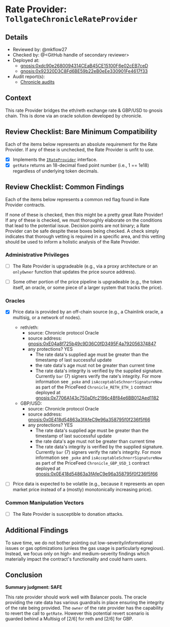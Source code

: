 # Rate Provider: `TollgateChronicleRateProvider`

## Details
- Reviewed by: @mkflow27
- Checked by: @\<GitHub handle of secondary reviewer\>
- Deployed at:
    - [gnosis:0xdc90e2680094314CEaB45CE15100F6e02cEB7ceD](https://gnosisscan.io/address/0xdc90e2680094314ceab45ce15100f6e02ceb7ced#code)
    - [gnosis:0x92320D3C8Fd6BE59b22eB0eEe330901Fe4617f33](https://gnosisscan.io/address/0x92320D3C8Fd6BE59b22eB0eEe330901Fe4617f33#code)
- Audit report(s):
    - [Chronicle audits](https://github.com/chronicleprotocol/scribe/tree/main/audits)

## Context
This rate Provider bridges the eth/reth exchange rate & GBP/USD to gnosis chain. This is done via an oracle solution developed by chronicle. 

## Review Checklist: Bare Minimum Compatibility
Each of the items below represents an absolute requirement for the Rate Provider. If any of these is unchecked, the Rate Provider is unfit to use.

- [x] Implements the [`IRateProvider`](https://github.com/balancer/balancer-v2-monorepo/blob/bc3b3fee6e13e01d2efe610ed8118fdb74dfc1f2/pkg/interfaces/contracts/pool-utils/IRateProvider.sol) interface.
- [x] `getRate` returns an 18-decimal fixed point number (i.e., 1 == 1e18) regardless of underlying token decimals.

## Review Checklist: Common Findings
Each of the items below represents a common red flag found in Rate Provider contracts.

If none of these is checked, then this might be a pretty great Rate Provider! If any of these is checked, we must thoroughly elaborate on the conditions that lead to the potential issue. Decision points are not binary; a Rate Provider can be safe despite these boxes being checked. A check simply indicates that thorough vetting is required in a specific area, and this vetting should be used to inform a holistic analysis of the Rate Provider.

### Administrative Privileges
- [ ] The Rate Provider is upgradeable (e.g., via a proxy architecture or an `onlyOwner` function that updates the price source address).

- [ ] Some other portion of the price pipeline is upgradeable (e.g., the token itself, an oracle, or some piece of a larger system that tracks the price).

### Oracles
- [x] Price data is provided by an off-chain source (e.g., a Chainlink oracle, a multisig, or a network of nodes).
    - reth/eth:
        - source: Chronicle protocol Oracle
        - source address: [gnosis:0xE04a8f725b49c9D36C0fD3495F4a792056374847](https://gnosisscan.io/address/0xe04a8f725b49c9d36c0fd3495f4a792056374847)
        - any protections? YES
            - The rate data's supplied age must be greater than the timestamp of last successful update
            - the rate data's age must not be greater than current time
            - The rate data's integrity is verified by the supplied signature. Currently `bar` (7) signers verify the rate's integrity. For more information see `_poke` and `isAcceptableSchnorrSignatureNow` as part of the PriceFeed `Chronicle_RETH_ETH_1` contract deployed at [gnosis:0x7706A143c750aDfc2196c4Bf84e6BB012Aed1182](https://gnosisscan.io/address/0x7706a143c750adfc2196c4bf84e6bb012aed1182#code)
    - GBP/USD:
        - source: Chronicle protocol Oracle
        - source address: [gnosis:0x0E418d54863a3fAfeC9e96a358795f0f236f5f66](https://gnosisscan.io/address/0x0E418d54863a3fAfeC9e96a358795f0f236f5f66)
        - any protections? YES
            - The rate data's supplied age must be greater than the timestamp of last successful update
            - the rate data's age must not be greater than current time
            - The rate data's integrity is verified by the supplied signature. Currently `bar` (7) signers verify the rate's integrity. For more information see `_poke` and `isAcceptableSchnorrSignatureNow` as part of the PriceFeed `Chronicle_GBP_USD_1` contract deployed at [gnosis:0x0E418d54863a3fAfeC9e96a358795f0f236f5f66](https://gnosisscan.io/address/0x0E418d54863a3fAfeC9e96a358795f0f236f5f66#code)

- [ ] Price data is expected to be volatile (e.g., because it represents an open market price instead of a (mostly) monotonically increasing price).

### Common Manipulation Vectors
- [ ] The Rate Provider is susceptible to donation attacks.

## Additional Findings
To save time, we do not bother pointing out low-severity/informational issues or gas optimizations (unless the gas usage is particularly egregious). Instead, we focus only on high- and medium-severity findings which materially impact the contract's functionality and could harm users.


## Conclusion
**Summary judgment: SAFE**

This rate provider should work well with Balancer pools. The oracle providing the rate data has various guardrails in place ensuring the integrity of the rate being provided. The `owner` of the rate provider has the capability to revert the call to `getRate`. However this potential revert scenario is guarded behind a Multisig of [2/6] for reth and [2/6] for GBP.
